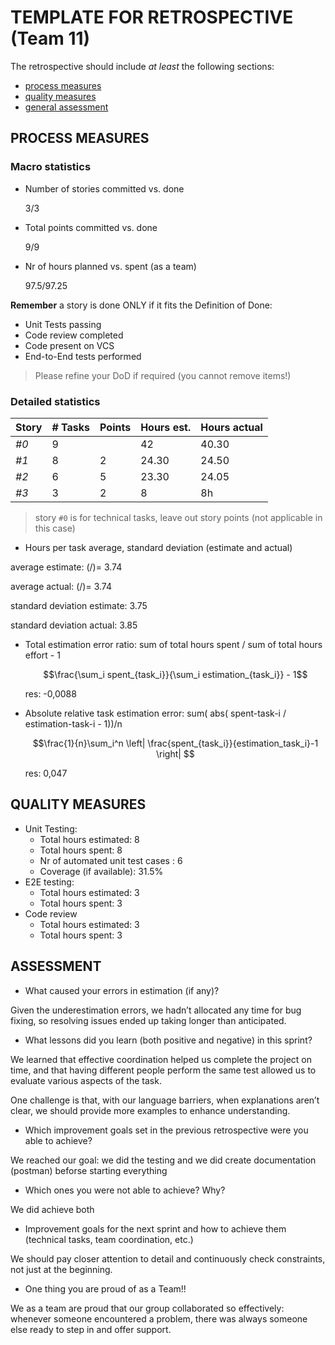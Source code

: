 TEMPLATE FOR RETROSPECTIVE (Team 11)
=====================================

The retrospective should include _at least_ the following
sections:

- [process measures](#process-measures)
- [quality measures](#quality-measures)
- [general assessment](#assessment)

## PROCESS MEASURES

### Macro statistics

- Number of stories committed vs. done 

  3/3
- Total points committed vs. done 

  9/9
- Nr of hours planned vs. spent (as a team)

  97.5/97.25

**Remember** a story is done ONLY if it fits the Definition of Done:
 
- Unit Tests passing
- Code review completed
- Code present on VCS
- End-to-End tests performed

> Please refine your DoD if required (you cannot remove items!) 

### Detailed statistics

| Story | # Tasks | Points | Hours est. | Hours actual |
|-------|---------|--------|------------|--------------|
| _#0_  |    9    |        |     42   |    40.30      |
| _#1_  |   8 |    2  |    24.30  |   24.50   |
| _#2_  |   6  |   5  |     23.30   |  24.05      |
| _#3_  |    3   |  2    |    8     |     8h      |
   

> story `#0` is for technical tasks, leave out story points (not applicable in this case)

- Hours per task average, standard deviation (estimate and actual)

 average estimate: (/)= 3.74

 average actual: (/)= 3.74

 standard deviation estimate: 3.75

 standard deviation actual: 3.85

- Total estimation error ratio: sum of total hours spent / sum of total hours effort - 1

    $$\frac{\sum_i spent_{task_i}}{\sum_i estimation_{task_i}} - 1$$

    res: -0,0088

- Absolute relative task estimation error: sum( abs( spent-task-i / estimation-task-i - 1))/n

    $$\frac{1}{n}\sum_i^n \left| \frac{spent_{task_i}}{estimation_task_i}-1 \right| $$

    res: 0,047

## QUALITY MEASURES

- Unit Testing:
  - Total hours estimated: 8
  - Total hours spent: 8
  - Nr of automated unit test cases : 6
  - Coverage (if available): 31.5%
- E2E testing:
  - Total hours estimated: 3
  - Total hours spent: 3
- Code review 
  - Total hours estimated: 3
  - Total hours spent: 3
  


## ASSESSMENT

- What caused your errors in estimation (if any)?

Given the underestimation errors, we hadn’t allocated any time for bug fixing, so resolving issues ended up taking longer than anticipated. 
  

- What lessons did you learn (both positive and negative) in this sprint?

We learned that effective coordination helped us complete the project on time, and that having different people perform the same test allowed us to evaluate various aspects of the task.

One challenge is that, with our language barriers, when explanations aren’t clear, we should provide more examples to enhance understanding.

  
- Which improvement goals set in the previous retrospective were you able to achieve?

We reached our goal: we did the testing and we did create documentation (postman) beforse starting everything  
  
- Which ones you were not able to achieve? Why?

We did achieve both

- Improvement goals for the next sprint and how to achieve them (technical tasks, team coordination, etc.)

We should pay closer attention to detail and continuously check constraints, not just at the beginning.


- One thing you are proud of as a Team!!

We as a team are proud that our group collaborated so effectively: whenever someone encountered a problem, there was always someone else ready to step in and offer support. 
